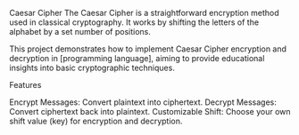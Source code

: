 Caesar Cipher
The Caesar Cipher is a straightforward encryption method used in classical cryptography. It works by shifting the letters of the alphabet by a set number of positions.

This project demonstrates how to implement Caesar Cipher encryption and decryption in [programming language], aiming to provide educational insights into basic cryptographic techniques.

Features

Encrypt Messages: Convert plaintext into ciphertext.
Decrypt Messages: Convert ciphertext back into plaintext.
Customizable Shift: Choose your own shift value (key) for encryption and decryption.

